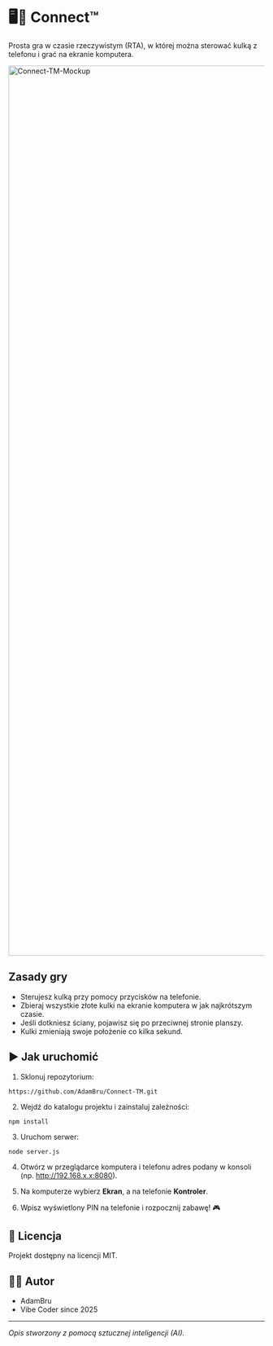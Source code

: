 # 🖥️📱 Connect™

Prosta gra w czasie rzeczywistym (RTA), w której można sterować kulką z telefonu i grać na ekranie komputera.

<img width="2480" height="1748" alt="Connect-TM-Mockup" src="https://github.com/user-attachments/assets/3820f5da-800a-4d3f-9107-667ed0858d45" />

## Zasady gry
- Sterujesz kulką przy pomocy przycisków na telefonie.  
- Zbieraj wszystkie złote kulki na ekranie komputera w jak najkrótszym czasie.  
- Jeśli dotkniesz ściany, pojawisz się po przeciwnej stronie planszy.  
- Kulki zmieniają swoje położenie co kilka sekund.  

## ▶️ Jak uruchomić
1. Sklonuj repozytorium:
```
https://github.com/AdamBru/Connect-TM.git
```
2.	Wejdź do katalogu projektu i zainstaluj zależności:
```
npm install
```
3.	Uruchom serwer:
```
node server.js
```
4.  Otwórz w przeglądarce komputera i telefonu adres podany w konsoli (np.  http://192.168.x.x:8080).

5.  Na komputerze wybierz  **Ekran**, a na telefonie  **Kontroler**.
    
6.  Wpisz wyświetlony PIN na telefonie i rozpocznij zabawę! 🎮

## 📄 **Licencja**

Projekt dostępny na licencji MIT.

## 🧑‍💻 Autor

*   AdamBru
*   Vibe Coder since 2025

---

_Opis stworzony z pomocą sztucznej inteligencji (AI)._
